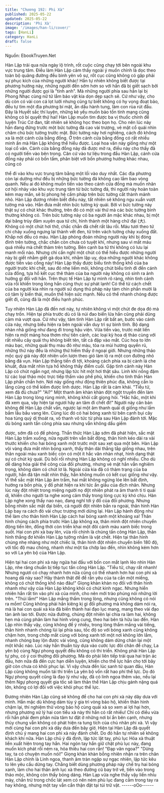 ```yaml
---
title: "Chương 192: Phi Xà"
published: 2025-05-22
updated: 2025-05-22
description: 'Phi Xà'
image: '/images/han-li/cover/'
tags: [HanLi]
category: HanLi
draft: false
---
```


Nguồn: EbookTruyen.Net

Hàn Lập trải qua nửa ngày lộ trình, rốt cuộc cũng chạy tới bên
ngoài khu vực trung tâm.
Điều làm Hàn Lập cảm thấy ngoài ý muốn chính là dọc theo toàn
bộ quãng đường đều bình yên vô sự, rốt cục cũng không có gặp
phải sự phục kích của những người khác!
Hắn tự nhiên không biết được tại phương hướng này, những
người đến sớm hơn so với hắn đã bị giết sạch bởi những người
được gọi là "tinh anh". Mà những người phía sau hắn lại bị Phong
Nhạc cùng nữ tử lắm bảo vật kia dọn dẹp sạch sẽ.
Cứ như vậy, cho dù còn có vài con cá lọt lưới nhưng cũng tự biết
không có hy vọng đoạt bảo, đều tự tìm một địa phương bí mật, ẩn
dấu hành tung, làm con rùa rút đầu. Đây là Huyết sắc thí luyện,
những kẻ yếu muốn bảo tồn tính mạng cũng không có bí quyết
thứ hai!
Hàn Lập muốn tìm được ba vị thuốc chính để luyện Trúc Cơ đan,
tất nhiên sẽ không học theo bọn họ. Cho nên lúc này hắn đang
đứng trước một bức tường đá cao vài trượng, vẻ mặt cổ quái
nhìn chăm chú bức tường trước mặt.
Bức tường này hơi nghiêng, cách đó không xa là một cánh cửa
bằng đồng. Ở trên cánh cửa bằng đồng có rất nhiều minh ấn mà
Hàn Lập không thể hiểu được. Loại hoa văn này giống như một
loại cổ văn.
Cánh cửa bằng đồng này đã được mở ra, điều này cho thấy đã
có người tiến vào bên trong.
Căn cứ vào tư liệu trong đầu Hàn Lập, cánh cửa đồng này phải
có bốn tấm, phân biệt với bốn phương hướng khác nhau, cũng có

thể đi vào khu vực trung tâm bằng một lối vào duy nhất. Các địa
phương còn lại dường như đều bị những bức tường đá không
cao lắm bao vòng quanh.
Nếu ai đó không muốn tiến vào theo cánh cửa đồng mà muốn
nhân cơ hội nhảy vào khu vực trung tâm từ bức tường đá, thì
người này hoàn toàn kém may mắn, sẽ bị phong hệ cấm pháp
trên bức tường cắt thành mảnh nhỏ.
Hàn Lập đương nhiên biết điều này, tất nhiên sẽ không ngu xuẩn
vượt tường mà vào. Hắn đưa mắt nhìn bức tường kỳ quái. Bởi vì
bức tường này thật sự có chút khác thường, trên đó có một vài
thứ mà các bức tường bình thường không có.
Trên bức tường này có ba người ăn mặc khác nhau, bị một đại
băng trùy đâm xuyên qua tứ chi, hình thành một hàng chữ đại
(大). Không có một chút hơi thở, chắc chắn đã chết rất lâu rồi.
Máu tươi theo tứ chi chảy xuống ngưng lại thành vết đen, từ trên
vách tường chảy xuống đất. Khắp nơi đều có máu. Hàn Lập
phỏng đoán những người này khi bị đóng đinh trên tường, chắc
chắn còn chưa có tuyệt khí, nhưng sau vì mất máu quá nhiều mà
chết thảm trên tường.
Bên cạnh ba tử thi không có lưu lại manh mối nào. Nhưng chỉ cần
nghĩ một chút có thể hiểu được những người này bị giết nhằm
giết gà dọa khỉ, nhằm lập uy, dọa những người khác không được
tiến vào cổng này!
Hàn Lập thấy được biểu tình thống khổ của ba người trước khi
chết, sau đó nhẹ liếm môi, không chút biểu tình đi đến cánh cửa
đồng, tựa hồ kết cục thê thảm của ba người này không có sinh ra
ảnh hưởng gì đối với hắn.
Trên thực tế Hàn Lập tự mình rõ ràng, nhìn tình cảnh vừa rồi
khiến trong lòng hắn cũng thực sự phát lạnh! Có thể từ cách chết
của ba người kia nhìn ra người sử dụng thủ pháp này tám chín
phần mười là có tâm lý biến thái, muốn thể hiện sức mạnh. Nếu
có thể nhanh chóng được giết đi, cũng đã là một điều hạnh phúc.

Tuy nhiên Hàn Lập đã đến nơi này, tự nhiên không vì một chút đe
dọa đó mà chạy trốn. Hiện tại phía trước dù có là núi đao biển lửa
hắn cũng phải dũng cảm mà vượt qua.
Cứ như vậy, tâm tình Hàn Lập rất bất an, bước vào cánh cửa này,
nhưng biểu hiện ra bên ngoài vẫn duy trì sự bình tĩnh. Bộ dạng
nhàn nhã giống như đang đi trong hậu viện.
Vừa tiến vào, trước măt liền hiện ra một mảng hoa thơm như tiên
cảnh, các loại kỳ hoa dị thảo cùng với rất nhiều cây quái thụ
không biết tên, tất cả đập vào mắt. Cúc hoa to lớn màu bạc,
những quái thụ màu đỏ như màu, tỏa ra mùi hương quyến rũ,
những thứ này đều là những thứ hiếm thấy ở ngoại giới. Nhưng
những thảo mộc quý giá này đột nhiên uốn lượn theo gió làm lộ ra
một con đường nhỏ bằng đá vụn. Hàn Lập thẳng tiến đi tới,
khoảng cách phía xa bị cành lá che khuất, đưa mắt nhìn tựa hồ
không thấy điểm cuối.
Gặp tình cảnh này Hàn Lập có chút ngẩn ngơ, nhưng lập tức hít
một hơi thật sâu. Linh khí nồng đậm từ các loại thảo mộc trực tiếp
thấm vào phế phủ, khiến cho tinh thần Hàn Lập phấn chấn hơn.
Nơi này giống như động thiên phúc địa, không cần lo lắng cũng
có thể kiếm được linh dược. Hàn Lập rất là cảm khái.
"Tiểu tử, xem đã đủ chưa?"
"Ai?"
Một thanh âm khàn khàn đột ngột truyền đến làm Hàn Lập trong
lòng rùng mình, không khỏi cất giọng hỏi.
"Hắc hắc, một khi đã xem qua, vậy hiện tại ngươi hãy an tâm đi
chết đi!" Người này căn bản không để Hàn Lập chất vấn, ngược
lại một âm thanh quái dị giống như lầm bầm lầu bầu vang lên.
Cùng lúc đó có hai bóng xanh từ bên cạnh bụi cây hoa tùng quỷ
dị thoát ra, vô thanh vô tức từ phía sau Hàn Lập đánh tới.
Mặc dù bóng xanh tấn công phía sau nhưng vẫn không dấu giếm

được, sớm đã có đề phòng.
Thần thức Hàn Lập sớm đã phát hiện, sắc mặt Hàn Lập trầm
xuống, nửa người trên vẫn bất động, thân hình kéo dài ra vài
thước khiến cho hai bóng xanh một trước một sau xẹt qua một
bên.
Hàn Lập vội vàng đưa mắt nhìn bóng xanh, thấy thân dài thẳng
tắp giống nhau, trên thân ngoài màu xanh biếc còn có một ít hắc
văn nhàn nhạt, hình dạng thật sự có chút kỳ quái.
Dù bối rối nhưng Hàn Lập không có nghĩ nhiều. Cho dù dễ dàng
hóa giải thế công của đối phương, nhưng vẻ mặt hắn vẫn nghiêm
trọng, không dám có chút lơ là. Ngoài cửa kia đã có thảm trạng
của ba người, hắn đã tận mắt nhìn thấy, hắn không muốn có kết
cục giống như vậy.
Vì thế sắc mặt Hàn Lập âm trầm, hai mắt không ngừng lóe lên bất
định, hướng ra bốn phía, ý đồ phát hiện ra khí tức ẩn giấu của
địch nhân. Nhưng lúc này đột nhiệt trong miệng người nọ đột
nhiên phát ra âm thanh ti ti quái dị, khiến cho người ta nghe xong
cảm thấy trong lòng cực kỳ khó chịu.
Hàn Lập nghe xong thấy nao nao, đang nghĩ tới ý đồ của đối
phương. Nhưng bỗng nhiên sắc mặt đại biến, cả người đột nhiên
bắn ra ngoài, thân hình Hàn Lập bay ra cách đó vài chục trượng
mới dừng lại.
Hàn Lập hành động như thế làm cho thân hình Hàn Lập cách hai
bóng xanh một khoảng xa! Thân hình chúng cách phía trước Hàn
Lập không xa, thân mình đột nhiên chuyển động tiến lên, đồng
thời còn triển khai một đôi cánh màu xanh biếc trong suốt.
Hai con phi xà bay lên, vừa rồi chính là chúng tấn công Hàn Lập,
thân hình thẳng đơ khiến Hàn Lập tưởng nhầm là vật chết. Hiện
tại thân hình chúng nhẹ nhàng như một chiếc lá, thân hình đột
nhiên chuyển biến 180 độ, với tốc độ mau chóng, nhanh như một
tia chớp lao đến, nhìn không kém hơn so với La yên bộ của Hàn
Lập.

Hiện tại hai con phi xà này ngửa hai đầu với bốn con mắt lạnh lẽo
nhìn Hàn Lập, nhe răng chuẩn bị tiếp tục tấn công Hàn Lập.
"Tiểu tử, chạy rất nhanh! Nhưng ngươi có chạy nhanh hơn nữa
cũng có thể nhanh hơn hai con phi xà hoang dã này sao? Hãy
thành thật để để rắn yêu của ta cắn một miếng, không có chút
thống khổ nào đâu!" Giọng khàn khàn nọ đối với thân hình nhanh
như vậy của Hàn Lập không khỏi có chút kinh ngạc. Nhưng hiển
nhiên hắn rất tin vào phi xà của mình, cho nên mới trào phúng nói
những lời trên.
"Thúi lắm!"
Hàn Lập mắng thầm trong lòng, nhưng cũng không có nói ra
mồm! Cũng không phải hắn kiêng kị gì đối phương mà không
dám nói ra, mà là hai con quái xà kia đã biến thành hai đạo lục
mang, mang theo vài đạo tàn ảnh lao tới.
Được nửa đường, chúng đột nhiên lại chia ra làm hai, không hẹn
mà cùng phân làm hai hình vòng cung, theo hai bên tả hữu lao
đến.
Hàn Lập nhìn thấy vậy, cũng không để ý nhiều, trong lòng thầm
mắng vài tiếng, thân hình nhanh chóng lùi lại phía sau, tốc độ so
với bóng xanh cũng không chậm hơn, trong chớp mắt cùng với
bóng xanh tới một nơi không lớn lắm, nhanh chóng bay lộn được
vài vòng, cũng không dám dừng chân lại một một khắc nào.
Lúc này hắn thuần túy dựa vào cước lực đôi chân để chạy, La yên
bộ cùng Ngự phong quyết đều không có thi triển.
Không phải Hàn Lập tự phụ, có ý coi thường đối phương. Mà do
phải liên tiếp trải qua hai trận ác đấu, hơn nữa đã đến cực hạn
diễn luyện, khiến cho thể lực hắn cho tới bây giờ còn chưa có
khôi phục lại. Vì vậy chưa đến lúc sanh tử quan đầu, Hàn Lập
cũng không muốn tái thi triển La yên bộ vốn rất hao phí thể lực.
Do đó Ngự phong quyết cũng là đạo lý như vậy, đã có linh ngoa
thêm vào, nếu lại thêm Ngự phong quyết gia tốc sẽ làm thân thể
Hàn Lập chịu gánh nặng quá lớn, không có lợi đối với việc khôi
phục thể lực.

Đương nhiên Hàn Lập cũng sẽ không để cho hai con phi xà này
dây dưa với mình.
Hắn mặc dù không dám tùy ý gia trì vòng bảo hộ, khiến thân hình
chậm lại, thí nghiệm thử vòng bảo hộ cùng quái xà so xem ai lợi
hại hơn, nhưng phương xử lý hai con tiểu xà này thì hắn có rất
nhiều! Chỉ có điều vừa rồi hắn phải đem phân nửa tâm tư đặt ở
những nơi bí ẩn bên cạnh, nhưng thủy chung vẫn không có phát
hiện ra tung tích của chủ nhân phi xà. Vì vậy mới cùng hai con phi
xà dây dưa đến bây giờ. Hiện tại Hàn Lập đã quyết định chủ ý
mang hai con phi xà này đánh chết. Do đó hắn tự nhiên sẽ không
khách khí nữa.
Hàn Lập chủ ý đã định, lập tức lật tay, phù lục Hỏa xà thuật liền
xuất hiện trong tay hắn. Hai ngón tay hắn giữ chặt phù lục này,
đang muốn kích phát rồi ném ra, hỏa thiêu hai con rắn!
"Đạp vân ngoa?"
"Dừng tay, ta có chuyện muốn nói!"
Giọng khàn khàn bỗng nhiên nhận ra trên chân Hàn Lập chính là
Linh ngoa, thanh âm tràn ngập sự ngạc nhiên, lập tức kêu to lên
yêu cầu dừng tay. Chẳng biết dùng phương pháp này chế trụ hai
bóng xanh, làm cho hai thân ảnh lục xà theo đường cũ bay trở về,
tiến vào trong thảo mộc, không còn thấy bóng dáng.
Hàn Lạp vừa nghe thấy vậy liền nhíu mày, chần trừ trong chốc lát
xem có nên ném phù lục đang cầm trong tay ra hay không, nhưng
một tay vẫn cẩn thận đặt tại túi trữ vật.
------oOo------
